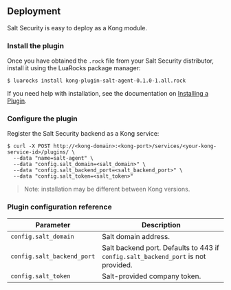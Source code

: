 ## Deployment

Salt Security is easy to deploy as a Kong module.

### Install the plugin

Once you have obtained the `.rock` file from your Salt Security distributor, install it using the LuaRocks package manager:

```shell
$ luarocks install kong-plugin-salt-agent-0.1.0-1.all.rock
```

If you need help with installation, see the documentation on [Installing a Plugin](/gateway/latest/plugin-development/distribution/).

### Configure the plugin

Register the Salt Security backend as a Kong service:

```shell
$ curl -X POST http://<kong-domain>:<kong-port>/services/<your-kong-service-id>/plugins/ \
  --data "name=salt-agent" \
  --data "config.salt_domain=<salt_domain>" \
  --data "config.salt_backend_port=<salt_backend_port>" \
  --data "config.salt_token=<salt_token>"
```
> Note: installation may be different between Kong versions.

### Plugin configuration reference

| Parameter                | Description          |
|--------------------------|----------------------|
|`config.salt_domain`      | Salt domain address. |
|`config.salt_backend_port`| Salt backend port. Defaults to 443 if `config.salt_backend_port` is not provided. |
|`config.salt_token`       | Salt-provided company token. |
